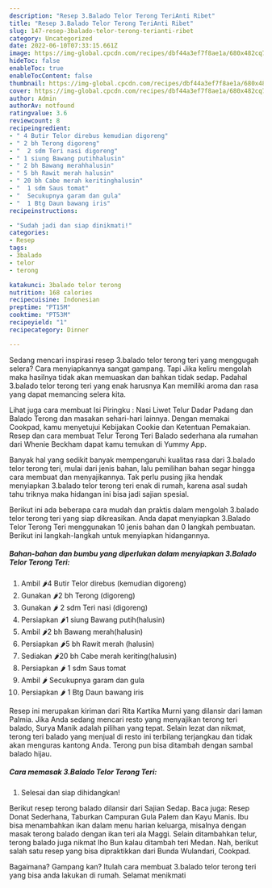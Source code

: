 ```yaml
---
description: "Resep 3.Balado Telor Terong TeriAnti Ribet"
title: "Resep 3.Balado Telor Terong TeriAnti Ribet"
slug: 147-resep-3balado-telor-terong-terianti-ribet
category: Uncategorized
date: 2022-06-10T07:33:15.661Z
image: https://img-global.cpcdn.com/recipes/dbf44a3ef7f8ae1a/680x482cq70/3balado-telor-terong-teri-foto-resep-utama.jpg
hideToc: false
enableToc: true
enableTocContent: false
thumbnail: https://img-global.cpcdn.com/recipes/dbf44a3ef7f8ae1a/680x482cq70/3balado-telor-terong-teri-foto-resep-utama.jpg
cover: https://img-global.cpcdn.com/recipes/dbf44a3ef7f8ae1a/680x482cq70/3balado-telor-terong-teri-foto-resep-utama.jpg
author: Admin
authorAv: notfound
ratingvalue: 3.6
reviewcount: 8
recipeingredient:
- " 4 Butir Telor direbus kemudian digoreng"
- " 2 bh Terong digoreng"
- "  2 sdm Teri nasi digoreng"
- " 1 siung Bawang putihhalusin"
- " 2 bh Bawang merahhalusin"
- " 5 bh Rawit merah halusin"
- " 20 bh Cabe merah keritinghalusin"
- "  1 sdm Saus tomat"
- "  Secukupnya garam dan gula"
- "  1 Btg Daun bawang iris"
recipeinstructions:

- "Sudah jadi dan siap dinikmati!"
categories:
- Resep
tags:
- 3balado
- telor
- terong

katakunci: 3balado telor terong 
nutrition: 168 calories
recipecuisine: Indonesian
preptime: "PT15M"
cooktime: "PT53M"
recipeyield: "1"
recipecategory: Dinner

---
```



Sedang mencari inspirasi resep 3.balado telor terong teri yang menggugah selera? Cara menyiapkannya sangat gampang. Tapi Jika keliru mengolah maka hasilnya tidak akan memuaskan dan bahkan tidak sedap. Padahal 3.balado telor terong teri yang enak harusnya Kan memiliki aroma dan rasa yang dapat memancing selera kita.


Lihat juga cara membuat Isi Piringku : Nasi Liwet Telur Dadar Padang dan Balado Terong dan masakan sehari-hari lainnya. Dengan memakai Cookpad, kamu menyetujui Kebijakan Cookie dan Ketentuan Pemakaian. Resep dan cara membuat Telur Terong Teri Balado sederhana ala rumahan dari Whenie Beckham dapat kamu temukan di Yummy App.

Banyak hal yang sedikit banyak mempengaruhi kualitas rasa dari 3.balado telor terong teri, mulai dari jenis bahan, lalu pemilihan bahan segar hingga cara membuat dan menyajikannya. Tak perlu pusing jika hendak menyiapkan 3.balado telor terong teri enak di rumah, karena asal sudah tahu triknya maka hidangan ini bisa jadi sajian spesial.


Berikut ini ada beberapa cara mudah dan praktis dalam mengolah 3.balado telor terong teri yang siap dikreasikan. Anda dapat menyiapkan 3.Balado Telor Terong Teri menggunakan 10 jenis bahan dan 0 langkah pembuatan. Berikut ini langkah-langkah untuk menyiapkan hidangannya.

<!--inarticleads1-->

##### Bahan-bahan dan bumbu yang diperlukan dalam menyiapkan 3.Balado Telor Terong Teri:

1. Ambil  🌶4 Butir Telor direbus (kemudian digoreng)
1. Gunakan  🌶2 bh Terong (digoreng)
1. Gunakan  🌶 2 sdm Teri nasi (digoreng)
1. Persiapkan  🌶1 siung Bawang putih(halusin)
1. Ambil  🌶2 bh Bawang merah(halusin)
1. Persiapkan  🌶5 bh Rawit merah (halusin)
1. Sediakan  🌶20 bh Cabe merah keriting(halusin)
1. Persiapkan  🌶 1 sdm Saus tomat
1. Ambil  🌶 Secukupnya garam dan gula
1. Persiapkan  🌶 1 Btg Daun bawang iris


Resep ini merupakan kiriman dari Rita Kartika Murni yang dilansir dari laman Palmia. Jika Anda sedang mencari resto yang menyajikan terong teri balado, Surya Manik adalah pilihan yang tepat. Selain lezat dan nikmat, terong teri balado yang menjual di resto ini terbilang terjangkau dan tidak akan menguras kantong Anda. Terong pun bisa ditambah dengan sambal balado hijau. 

<!--inarticleads2-->

##### Cara memasak 3.Balado Telor Terong Teri:


1. Selesai dan siap dihidangkan!

Berikut resep terong balado dilansir dari Sajian Sedap. Baca juga: Resep Donat Sederhana, Taburkan Campuran Gula Palem dan Kayu Manis. Ibu bisa menambahkan ikan dalam menu harian keluarga, misalnya dengan masak terong balado dengan ikan teri ala Maggi. Selain ditambahkan telur, terong balado juga nikmat lho Bun kalau ditambah teri Medan. Nah, berikut salah satu resep yang bisa dipraktikkan dari Bunda Wulandari, Cookpad. 

Bagaimana? Gampang kan? Itulah cara membuat 3.balado telor terong teri yang bisa anda lakukan di rumah. Selamat menikmati

